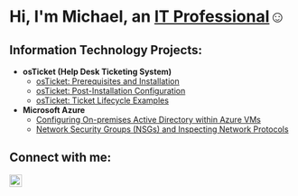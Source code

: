 <h1>Hi, I'm Michael, an <a href="https://www.linkedin.com/in/michael-collins-050a3228b/">IT Professional</a>☺</h1>

<h2> Information Technology Projects:</h2>

- <b>osTicket (Help Desk Ticketing System)</b>
  - [osTicket: Prerequisites and Installation](https://github.com/MikeDC93/osticket-prereqs)
  - [osTicket: Post-Installation Configuration](https://github.com/MikeDC93/post-install-config)
  - [osTicket: Ticket Lifecycle Examples](https://github.com/MikeDC93/ticket-lifecycle)
- <b>Microsoft Azure</b>
  - [Configuring On-premises Active Directory within Azure VMs](https://github.com/MikeDC93/configure-ad)
  - [Network Security Groups (NSGs) and Inspecting Network Protocols](https://github.com/MikeDC93/azure-network-protocols)

<h2> Connect with me:</h2>


[<img align="left" alt="Josh | LinkedIn" width="22px" src="https://cdn.jsdelivr.net/npm/simple-icons@v3/icons/linkedin.svg" />][linkedin]


[linkedin]: https://www.linkedin.com/in/michael-collins-050a3228b/

